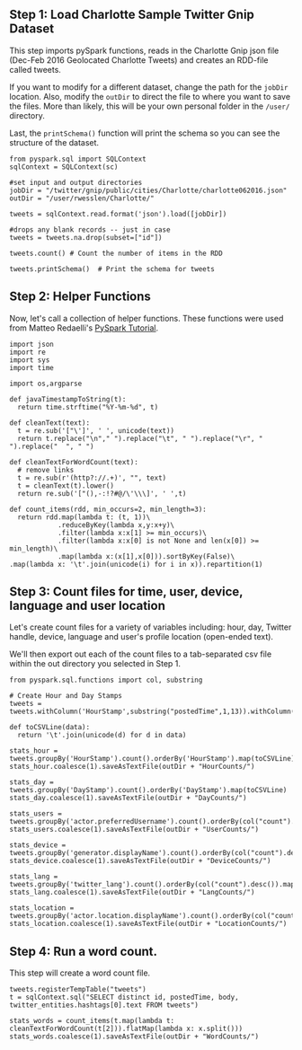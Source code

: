 ## Step 1: Load Charlotte Sample Twitter Gnip Dataset

This step imports pySpark functions, reads in the Charlotte Gnip json file (Dec-Feb 2016 Geolocated Charlotte Tweets) and creates an RDD-file called tweets.

If you want to modify for a different dataset, change the path for the `jobDir` location. Also, modify the `outDir` to direct the file to where you want to save the files. More than likely, this will be your own personal folder in the `/user/` directory. 

Last, the `printSchema()` function will print the schema so you can see the structure of the dataset.

```{python}
from pyspark.sql import SQLContext
sqlContext = SQLContext(sc)

#set input and output directories
jobDir = "/twitter/gnip/public/cities/Charlotte/charlotte062016.json"
outDir = "/user/rwesslen/Charlotte/"

tweets = sqlContext.read.format('json').load([jobDir])

#drops any blank records -- just in case
tweets = tweets.na.drop(subset=["id"])

tweets.count() # Count the number of items in the RDD

tweets.printSchema()  # Print the schema for tweets
```

## Step 2: Helper Functions

Now, let's call a collection of helper functions. These functions were used from Matteo Redaelli's [PySpark Tutorial](https://github.com/matteoredaelli/pyspark-examples).

```{python}
import json
import re
import sys
import time

import os,argparse

def javaTimestampToString(t):
  return time.strftime("%Y-%m-%d", t)

def cleanText(text):
  t = re.sub('["\']', ' ', unicode(text))
  return t.replace("\n"," ").replace("\t", " ").replace("\r", " ").replace("  ", " ")

def cleanTextForWordCount(text):
  # remove links
  t = re.sub(r'(http?://.+)', "", text)
  t = cleanText(t).lower()
  return re.sub('["(),-:!?#@/\'\\\]', ' ',t)

def count_items(rdd, min_occurs=2, min_length=3):
  return rdd.map(lambda t: (t, 1))\
            .reduceByKey(lambda x,y:x+y)\
            .filter(lambda x:x[1] >= min_occurs)\
            .filter(lambda x:x[0] is not None and len(x[0]) >= min_length)\
            .map(lambda x:(x[1],x[0])).sortByKey(False)\
.map(lambda x: '\t'.join(unicode(i) for i in x)).repartition(1)
```

## Step 3: Count files for time, user, device, language and user location

Let's create count files for a variety of variables including: hour, day, Twitter handle, device, language and user's profile location (open-ended text).

We'll then export out each of the count files to a tab-separated csv file within the out directory you selected in Step 1.

```{python}
from pyspark.sql.functions import col, substring

# Create Hour and Day Stamps
tweets = tweets.withColumn('HourStamp',substring("postedTime",1,13)).withColumn('DayStamp',substring("postedTime",1,10))

def toCSVLine(data):
  return '\t'.join(unicode(d) for d in data)

stats_hour = tweets.groupBy('HourStamp').count().orderBy('HourStamp').map(toCSVLine)
stats_hour.coalesce(1).saveAsTextFile(outDir + "HourCounts/")

stats_day = tweets.groupBy('DayStamp').count().orderBy('DayStamp').map(toCSVLine)
stats_day.coalesce(1).saveAsTextFile(outDir + "DayCounts/")

stats_users = tweets.groupBy('actor.preferredUsername').count().orderBy(col("count").desc()).map(toCSVLine)
stats_users.coalesce(1).saveAsTextFile(outDir + "UserCounts/")

stats_device = tweets.groupBy('generator.displayName').count().orderBy(col("count").desc()).map(toCSVLine)
stats_device.coalesce(1).saveAsTextFile(outDir + "DeviceCounts/")

stats_lang = tweets.groupBy('twitter_lang').count().orderBy(col("count").desc()).map(toCSVLine)
stats_lang.coalesce(1).saveAsTextFile(outDir + "LangCounts/")

stats_location = tweets.groupBy('actor.location.displayName').count().orderBy(col("count").desc()).map(toCSVLine)
stats_location.coalesce(1).saveAsTextFile(outDir + "LocationCounts/")
```

## Step 4: Run a word count.

This step will create a word count file.

```{python}
tweets.registerTempTable("tweets")
t = sqlContext.sql("SELECT distinct id, postedTime, body, twitter_entities.hashtags[0].text FROM tweets")

stats_words = count_items(t.map(lambda t: cleanTextForWordCount(t[2])).flatMap(lambda x: x.split()))
stats_words.coalesce(1).saveAsTextFile(outDir + "WordCounts/")

```
